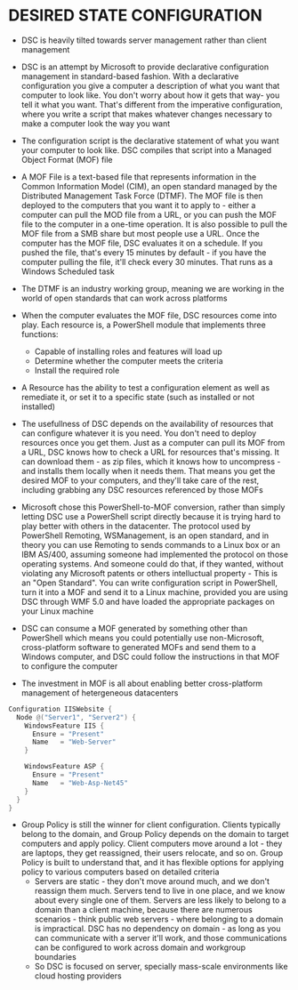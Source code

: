 # DESIRED STATE CONFIGURATION

- DSC is heavily tilted towards server management rather than client management

- DSC is an attempt by Microsoft to provide declarative configuration management in standard-based fashion. With a declarative configuration you give a computer a description of what you want that computer to look like. You don't worry about how it gets that way- you tell it what you want. That's different from the imperative configuration, where you write a script that makes whatever changes necessary to make a computer look the way you want

- The configuration script is the declarative statement of what you want your computer to look like. DSC compiles that script into a Managed Object Format (MOF) file

- A MOF File is a text-based file that represents information in the Common Information Model (CIM), an open standard managed by the Distributed Management Task Force (DTMF). The MOF file is then deployed to the computers that you want it to apply to - either a computer can pull the MOD file from a URL, or you can push the MOF file to the computer in a one-time operation. It is also possible to pull the MOF file from a SMB share but most people use a URL. Once the computer has the MOF file, DSC evaluates it on a schedule. If you pushed the file, that's every 15 minutes by default - if you have the computer pulling the file, it'll check every 30 minutes. That runs as a Windows Scheduled task

- The DTMF is an industry working group, meaning we are working in the world of open standards that can work across platforms

- When the computer evaluates the MOF file, DSC resources come into play. Each resource is, a PowerShell module that implements three functions:
  - Capable of installing roles and features will load up
  - Determine whether the computer meets the criteria
  - Install the required role
- A Resource has the ability to test a configuration element as well as remediate it, or set it to a specific state (such as installed or not installed)

- The usefullness of DSC depends on the availability of resources that can configure whatever it is you need. You don't need to deploy resources once you get them. Just as a computer can pull its MOF from a URL, DSC knows how to check a URL for resources that's missing. It can download them - as zip files, which it knows how to uncompress - and installs them locally when it needs them. That means you get the desired MOF to your computers, and they'll take care of the rest, including grabbing any DSC resources referenced by those MOFs

- Microsoft chose this PowerShell-to-MOF conversion, rather than simply letting DSC use a PowerShell script directly because it is trying hard to play better with others in the datacenter. The protocol used by PowerShell Remoting, WSManagement, is an open standard, and in theory you can use Remoting to sends commands to a Linux box or an IBM AS/400, assuming someone had implemented the protocol on those operating systems. And someone could do that, if they wanted, without violating any Microsoft patents or others intelluctual property - This is an "Open Standard". You can write configuration script in PowerShell, turn it into a MOF and send it to a Linux machine, provided you are using DSC through WMF 5.0 and have loaded the appropriate packages on your Linux machine

- DSC can consume a MOF generated by something other than PowerShell which means you could potentially use non-Microsoft, cross-platform software to generated MOFs and send them to a Windows computer, and DSC could follow the instructions in that MOF to configure the computer

- The investment in MOF is all about enabling better cross-platform management of hetergeneous datacenters

```powershell
Configuration IISWebsite {
  Node @("Server1", "Server2") {
    WindowsFeature IIS {
      Ensure = "Present"
      Name   = "Web-Server"
    }

    WindowsFeature ASP {
      Ensure = "Present"
      Name   = "Web-Asp-Net45"
    }
  }
}
```

- Group Policy is still the winner for client configuration. Clients typically belong to the domain, and Group Policy depends on the domain to target computers and apply policy. Client computers move around a lot - they are laptops, they get reassigned, their users relocate, and so on. Group Policy is built to understand that, and it has flexible options for applying policy to various computers based on detailed criteria
  - Servers are static - they don't move around much, and we don't reassign them much. Servers tend to live in one place, and we know about every single one of them. Servers are less likely to belong to a domain than a client machine, because there are numerous scenarios - think public web servers - where belonging to a domain is impractical. DSC has no dependency on domain - as long as you can communicate with a server it'll work, and those communications can be configured to work across domain and workgroup boundaries
  - So DSC is focused on server, specially mass-scale environments like cloud hosting providers
